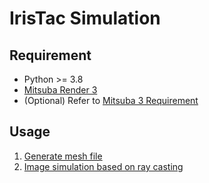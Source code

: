 # IrisTac Simulation

## Requirement
- Python >= 3.8
- [Mitsuba Render 3](https://github.com/mitsuba-renderer/mitsuba3)
- (Optional) Refer to [Mitsuba 3 Requirement](https://github.com/mitsuba-renderer/mitsuba3?tab=readme-ov-file#requirements)

## Usage

1. [Generate mesh file](./scripts/meshGenerator.ipynb)
2. [Image simulation based on ray casting](./scripts/rayCastingSimulationInMatrix.ipynb)